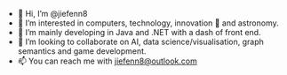 - 👋 Hi, I’m @jiefenn8
- 👀 I’m interested in computers, technology, innovation 🚀 and astronomy.
- 🌱 I’m mainly developing in Java and .NET with a dash of front end.
- 💞️ I’m looking to collaborate on AI, data science/visualisation, graph semantics and game development.
- 📫 You can reach me with jiefenn8@outlook.com

<!---
jiefenn8/jiefenn8 is a ✨ special ✨ repository because its `README.md` (this file) appears on your GitHub profile.
You can click the Preview link to take a look at your changes.
--->
